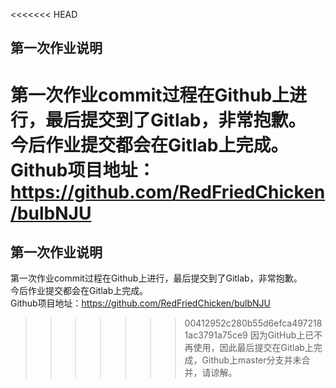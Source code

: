 <<<<<<< HEAD
## 第一次作业说明  
第一次作业commit过程在Github上进行，最后提交到了Gitlab，非常抱歉。  
今后作业提交都会在Gitlab上完成。  
Github项目地址：https://github.com/RedFriedChicken/bulbNJU  
=======
## 第一次作业说明  
第一次作业commit过程在Github上进行，最后提交到了Gitlab，非常抱歉。  
今后作业提交都会在Gitlab上完成。  
Github项目地址：https://github.com/RedFriedChicken/bulbNJU  
>>>>>>> 00412952c280b55d6efca4972181ac3791a75ce9
因为GitHub上已不再使用，因此最后提交在Gitlab上完成，Github上master分支并未合并，请谅解。